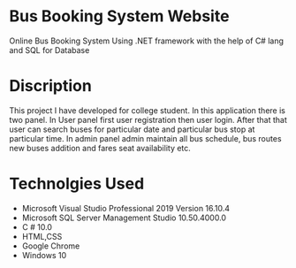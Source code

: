 # Bus Booking System Website
Online Bus Booking System Using .NET framework with the help of C# lang and SQL for Database

# Discription
This project I have developed for college student. In this application there is two panel. In User panel first user registration then user login. After that that user can search buses for particular date and particular bus stop at particular time. In admin panel admin maintain all bus schedule, bus routes new buses addition and fares seat availability etc.

# Technolgies Used
*  Microsoft Visual Studio Professional 2019 Version 16.10.4
* Microsoft SQL Server Management Studio	10.50.4000.0
* C # 10.0
* HTML,CSS
* Google Chrome
* Windows 10



